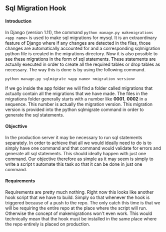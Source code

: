 ## Sql Migration Hook

#### Introduction

In Django (version 1.11), the command `python manage.py makemigrations <app name>` is used to make sql migrations for mysql. It is an extraordinary feature of Django where if any changes are detected in the files, those changes are automatically accounted for and a corresponding sqlmigration python file is created in the migrations directory. Now it is also possible to see these migrations in the form of sql statements. These statements are actually executed in order to create all the required tables or drop tables as necessary. The way this is done is by using the following command.

`python manage.py sqlmigrate <app name> <migration version>`

If we go inside the app folder we will find a folder called migrations that actually contain all the migrations that we have made. The files in the migrations folder generally starts with a number like **0001**, **0002** in a sequence. This number is actually the migration version. This migration version is provided into the python sqlmigrate command in order to generate the sql statements. 

#### Objecttive

In the production server it may be necessary to run sql statements separately. In order to achieve that all we would ideally need to do is to simply have one command and that command would validate for errors and generate all sql statements. This should ideally happen with just one command. Our objective therefore as simple as it may seem is simply to write a script t automate this task so that it can be done in just one command.

#### Requirements

Requirements are pretty much nothing. Right now this looks like another hook script that we have to build. Simply so that whenever the hook is triggered because of a push to the repo. The only catch this time is that we will be requiring the entire repo at the place where the script will run. Otherwise the concept of makemigrations won't even work. This would technically mean that the hook must be installed in the same place where the repo entirely is placed on production.  
